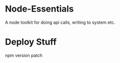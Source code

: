 # Node-Essentials
A node toolkit for doing api calls, writing to system etc.

# Deploy Stuff
npm version patch